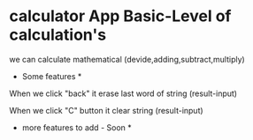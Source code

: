 # calculator App Basic-Level of calculation's #

we can calculate mathematical (devide,adding,subtract,multiply)

* Some features *

When we click "back" it erase last word of string (result-input)

When we click "C" button it clear string (result-input)

* more features to add - Soon *